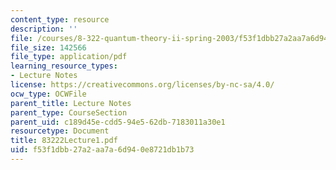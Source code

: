 ```yaml
---
content_type: resource
description: ''
file: /courses/8-322-quantum-theory-ii-spring-2003/f53f1dbb27a2aa7a6d940e8721db1b73_83222Lecture1.pdf
file_size: 142566
file_type: application/pdf
learning_resource_types:
- Lecture Notes
license: https://creativecommons.org/licenses/by-nc-sa/4.0/
ocw_type: OCWFile
parent_title: Lecture Notes
parent_type: CourseSection
parent_uid: c189d45e-cdd5-94e5-62db-7183011a30e1
resourcetype: Document
title: 83222Lecture1.pdf
uid: f53f1dbb-27a2-aa7a-6d94-0e8721db1b73
---
```

